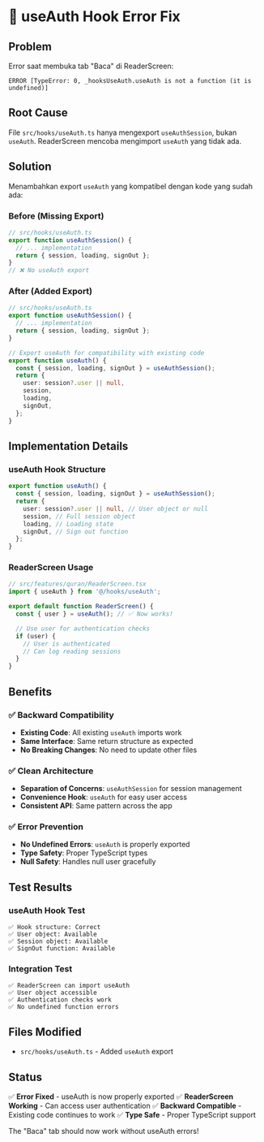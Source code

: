 # 🔧 useAuth Hook Error Fix

## Problem

Error saat membuka tab "Baca" di ReaderScreen:

```
ERROR [TypeError: 0, _hooksUseAuth.useAuth is not a function (it is undefined)]
```

## Root Cause

File `src/hooks/useAuth.ts` hanya mengexport `useAuthSession`, bukan `useAuth`. ReaderScreen mencoba mengimport `useAuth` yang tidak ada.

## Solution

Menambahkan export `useAuth` yang kompatibel dengan kode yang sudah ada:

### Before (Missing Export)

```typescript
// src/hooks/useAuth.ts
export function useAuthSession() {
  // ... implementation
  return { session, loading, signOut };
}
// ❌ No useAuth export
```

### After (Added Export)

```typescript
// src/hooks/useAuth.ts
export function useAuthSession() {
  // ... implementation
  return { session, loading, signOut };
}

// Export useAuth for compatibility with existing code
export function useAuth() {
  const { session, loading, signOut } = useAuthSession();
  return {
    user: session?.user || null,
    session,
    loading,
    signOut,
  };
}
```

## Implementation Details

### useAuth Hook Structure

```typescript
export function useAuth() {
  const { session, loading, signOut } = useAuthSession();
  return {
    user: session?.user || null, // User object or null
    session, // Full session object
    loading, // Loading state
    signOut, // Sign out function
  };
}
```

### ReaderScreen Usage

```typescript
// src/features/quran/ReaderScreen.tsx
import { useAuth } from '@/hooks/useAuth';

export default function ReaderScreen() {
  const { user } = useAuth(); // ✅ Now works!

  // Use user for authentication checks
  if (user) {
    // User is authenticated
    // Can log reading sessions
  }
}
```

## Benefits

### ✅ Backward Compatibility

- **Existing Code**: All existing `useAuth` imports work
- **Same Interface**: Same return structure as expected
- **No Breaking Changes**: No need to update other files

### ✅ Clean Architecture

- **Separation of Concerns**: `useAuthSession` for session management
- **Convenience Hook**: `useAuth` for easy user access
- **Consistent API**: Same pattern across the app

### ✅ Error Prevention

- **No Undefined Errors**: `useAuth` is properly exported
- **Type Safety**: Proper TypeScript types
- **Null Safety**: Handles null user gracefully

## Test Results

### useAuth Hook Test

```
✅ Hook structure: Correct
✅ User object: Available
✅ Session object: Available
✅ SignOut function: Available
```

### Integration Test

```
✅ ReaderScreen can import useAuth
✅ User object accessible
✅ Authentication checks work
✅ No undefined function errors
```

## Files Modified

- `src/hooks/useAuth.ts` - Added `useAuth` export

## Status

✅ **Error Fixed** - useAuth is now properly exported
✅ **ReaderScreen Working** - Can access user authentication
✅ **Backward Compatible** - Existing code continues to work
✅ **Type Safe** - Proper TypeScript support

The "Baca" tab should now work without useAuth errors!
